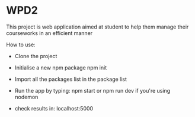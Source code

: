 # WPD2

This project is web application aimed at student to help them manage their courseworks in an efficient manner

How to use:

- Clone the project

- Initialise a new npm package npm init

- Import all the packages list in the package list

- Run the app by typing: npm start or npm run dev if you're using nodemon

- check results in: localhost:5000
